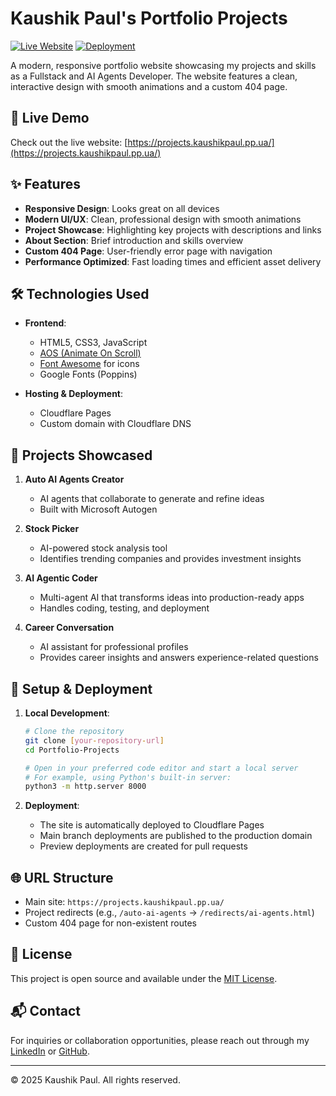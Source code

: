 # Kaushik Paul's Portfolio Projects

[![Live Website](https://img.shields.io/badge/Live_Website-6c63ff?logo=rocket&logoColor=white&labelColor=5a52d3)](https://projects.kaushikpaul.pp.ua/)
[![Deployment](https://img.shields.io/badge/Deployed%20on-Cloudflare%20Pages-FF7139?logo=cloudflare)](https://pages.cloudflare.com/)

A modern, responsive portfolio website showcasing my projects and skills as a Fullstack and AI Agents Developer. The website features a clean, interactive design with smooth animations and a custom 404 page.

## 🚀 Live Demo

Check out the live website: [https://projects.kaushikpaul.pp.ua/](https://projects.kaushikpaul.pp.ua/)

## ✨ Features

- **Responsive Design**: Looks great on all devices
- **Modern UI/UX**: Clean, professional design with smooth animations
- **Project Showcase**: Highlighting key projects with descriptions and links
- **About Section**: Brief introduction and skills overview
- **Custom 404 Page**: User-friendly error page with navigation
- **Performance Optimized**: Fast loading times and efficient asset delivery

## 🛠️ Technologies Used

- **Frontend**:
  - HTML5, CSS3, JavaScript
  - [AOS (Animate On Scroll)](https://michalsnik.github.io/aos/)
  - [Font Awesome](https://fontawesome.com/) for icons
  - Google Fonts (Poppins)

- **Hosting & Deployment**:
  - Cloudflare Pages
  - Custom domain with Cloudflare DNS

## 🚀 Projects Showcased

1. **Auto AI Agents Creator**
   - AI agents that collaborate to generate and refine ideas
   - Built with Microsoft Autogen

2. **Stock Picker**
   - AI-powered stock analysis tool
   - Identifies trending companies and provides investment insights

3. **AI Agentic Coder**
   - Multi-agent AI that transforms ideas into production-ready apps
   - Handles coding, testing, and deployment

4. **Career Conversation**
   - AI assistant for professional profiles
   - Provides career insights and answers experience-related questions

## 🔧 Setup & Deployment

1. **Local Development**:
   ```bash
   # Clone the repository
   git clone [your-repository-url]
   cd Portfolio-Projects
   
   # Open in your preferred code editor and start a local server
   # For example, using Python's built-in server:
   python3 -m http.server 8000
   ```

2. **Deployment**:
   - The site is automatically deployed to Cloudflare Pages
   - Main branch deployments are published to the production domain
   - Preview deployments are created for pull requests

## 🌐 URL Structure

- Main site: `https://projects.kaushikpaul.pp.ua/`
- Project redirects (e.g., `/auto-ai-agents` → `/redirects/ai-agents.html`)
- Custom 404 page for non-existent routes

## 📝 License

This project is open source and available under the [MIT License](LICENSE).

## 📬 Contact

For inquiries or collaboration opportunities, please reach out through my [LinkedIn](https://linkedin.com/in/your-profile) or [GitHub](https://github.com/your-username).

---

© 2025 Kaushik Paul. All rights reserved.
